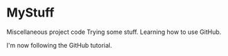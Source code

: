 # MyStuff
Miscellaneous project code
Trying some stuff. Learning how to use GitHub.

I'm now following the GitHub tutorial.
